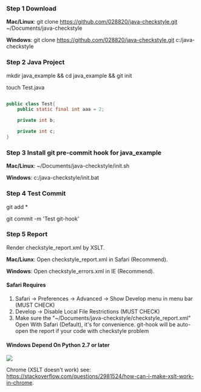 ### Step 1 Download

**Mac/Linux**: git clone https://github.com/028820/java-checkstyle.git ~/Documents/java-checkstyle

**Windows**: git clone https://github.com/028820/java-checkstyle.git c:/java-checkstyle

### Step 2 Java Project

mkdir java\_example && cd java\_example && git init

touch Test.java

```java

public class Test{
	public static final int aaa = 2;

	private int b;

	private int c;
}

```

### Step 3 Install git pre-commit hook for java_example
**Mac/Linux**: ~/Documents/java-checkstyle/init.sh

**Windows**: c:/java-checkstyle/init.bat

### Step 4 Test Commit
git add *

git commit -m 'Test git-hook'

### Step 5 Report

Render checkstyle_report.xml by XSLT.

**Mac/Liunx**: Open checkstyle_report.xml in Safari (Recommend).

**Windows**: Open checkstyle_errors.xml in IE (Recommend).


#### Safari Requires
1. Safari -> Preferences -> Advanced -> Show Develop menu in menu bar (MUST CHECK)
2. Develop -> Disable Local File Restrictions (MUST CHECK)
3. Make sure the "~/Documents/java-checkstyle/checkstyle_report.xml" Open With Safari (Default), it's for convenience. git-hook will be auto-open the report if your code with checkstyle problem

#### Windows Depend On Python 2.7 or later 


![](https://028820.github.io/img/checkstyle/checkstyle_error.png)


Chrome (XSLT doesn't work) see: 
https://stackoverflow.com/questions/2981524/how-can-i-make-xslt-work-in-chrome.